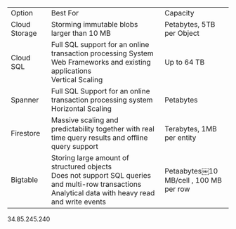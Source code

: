 |   |   |   |
|---|---|---|
|Option|Best For|Capacity|
|Cloud Storage|Storming immutable blobs larger than 10 MB|Petabytes, 5TB per Object|
|Cloud SQL|Full SQL support for an online transaction processing System  <br>Web Frameworks and existing applications  <br>Vertical Scaling|Up to 64 TB|
|Spanner|Full SQL Support for an online transaction processing system  <br>Horizontal Scaling|Petabytes|
|Firestore|Massive scaling and predictability together with real time query results and offline query support|Terabytes, 1MB per entity|
|Bigtable|Storing large amount of structured objects  <br>Does not support SQL queries and multi-row transactions  <br>Analytical data with heavy read and write events|Petaabytes￼10 MB/cell , 100 MB per row|
    
34.85.245.240